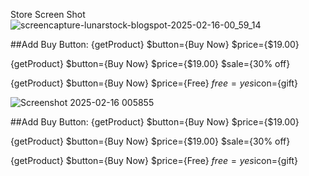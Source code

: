 Store Screen Shot 
![screencapture-lunarstock-blogspot-2025-02-16-00_59_14](https://github.com/user-attachments/assets/1778e234-deed-48e4-9c97-e99a0749d475)


##Add Buy Button:
{getProduct} $button={Buy Now}
$price={$19.00}


{getProduct} $button={Buy Now}
$price={$19.00} $sale={30% off}


{getProduct} $button={Buy Now}
$price={Free} $free={yes}$icon={gift}




![Screenshot 2025-02-16 005855](https://github.com/user-attachments/assets/4d7db191-5e65-4a80-bc30-c8de31f26202)


##Add Buy Button:
{getProduct} $button={Buy Now}
$price={$19.00}


{getProduct} $button={Buy Now}
$price={$19.00} $sale={30% off}


{getProduct} $button={Buy Now}
$price={Free} $free={yes}$icon={gift}
